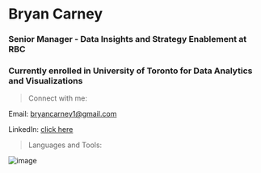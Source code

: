 # Bryan Carney

### Senior Manager - Data Insights and Strategy Enablement at RBC  

### Currently enrolled in University of Toronto for Data Analytics and Visualizations 

> Connect with me:

Email: bryancarney1@gmail.com

LinkedIn: [click here](https://www.linkedin.com/in/bryan-l-carney/)

> Languages and Tools:

![image](https://github.com/user-attachments/assets/d7ce9efc-f27b-4a2f-a7b6-0772e2975b78)


